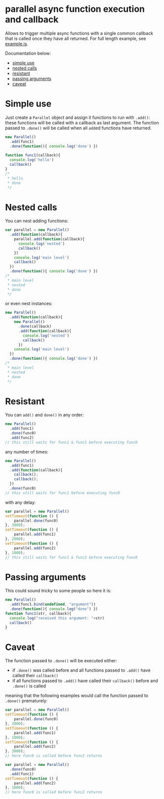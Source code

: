 parallel async function execution and callback
========
Allows to trigger multiple async functions with a single common callback that is called once they have all returned. For full length example, see [example.js](https://github.com/Sheraff/parallel/blob/master/example.js).

Documentation below:
 - [simple use](https://github.com/Sheraff/parallel/tree/master#simple-use)
 - [nested calls](https://github.com/Sheraff/parallel/tree/master#nested-calls)
 - [resistant](https://github.com/Sheraff/parallel/tree/master#resistant)
 - [passing arguments](https://github.com/Sheraff/parallel/tree/master#passing-arguments)
 - [caveat](https://github.com/Sheraff/parallel/tree/master#caveat)


# Simple use
Just create a `Parallel` object and assign it functions to run with `.add()`: these functions will be called with a callback as last argument. The function passed to `.done()` will be called when all `add`ed functions have returned.
```javascript
new Parallel()
  .add(func1)
  .done(function(){ console.log('done') })
  
function func1(callback){
  console.log('hello')
  callback()
}
/*
 * hello
 * done
 */
```

# Nested calls
You can nest adding functions:
```javascript
var parallel = new Parallel()
  .add(function(callback){
    parallel.add(function(callback){
      console.log('nested')
      callback()
    })
    console.log('main level')
    callback()
  })
  .done(function(){ console.log('done') })
/*
 * main level
 * nested
 * done
 */
```
or even nest instances:
```javascript
new Parallel()
  .add(function(callback){
    new Parallel()
      .done(callback)
      .add(function(callback){
        console.log('nested')
        callback()
      })
    console.log('main level')
  })
  .done(function(){ console.log('done') })
/*
 * main level
 * nested
 * done
 */
```

# Resistant
You can `add()` and `done()` in any order:
```javascript
new Parallel()
  .add(func1)
  .done(func0)
  .add(func2)
// this still waits for func1 & func2 before executing func0
```
any number of times:
```javascript
new Parallel()
  .add(func1)
  .add(function(callback){
    callback();
    callback();
  })
  .done(func0)
// this still waits for func1 before executing func0
```
with any delay:
```javascript
var parallel = new Parallel()
setTimeout(function () {
	parallel.done(func0)
}, 3000);
setTimeout(function () {
	parallel.add(func1)
}, 2000);
setTimeout(function () {
	parallel.add(func2)
}, 1000);
// this still waits for func1 & func2 before executing func0
```

# Passing arguments
This could sound tricky to some people so here it is:
```javascript
new Parallel()
  .add(func1.bind(undefined, "argument"))
  .done(function(){ console.log("done") })
function func1(str, callback){
  console.log("received this argument: "+str)
  callback()
}
```

# Caveat
The function passed to `.done()` will be executed either:
 - if `.done()` was called before and all functions passed to `.add()` have called their `callback()`
 - if all functions passed to `.add()` have called their `callback()` before and `.done()` is called
 
meaning that the following examples would call the function passed to `.done()` prematurely:
```javascript
var parallel = new Parallel()
setTimeout(function () {
	parallel.done(func0)
}, 2000);
setTimeout(function () {
	parallel.add(func1)
}, 1000);
setTimeout(function () {
	parallel.add(func2)
}, 3000);
// here func0 is called before func2 returns
```
```javascript
var parallel = new Parallel()
  .done(func0)
  .add(func1)
setTimeout(function () {
	parallel.add(func2)
}, 1000);
// here func0 is called before func2 returns
```
